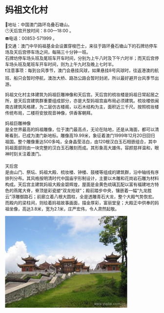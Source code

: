 # 妈祖文化村  
📍地址：中国澳门路环岛叠石塘山。   
🕛天后宫开放时间：8:00—18:00 。   
☎️电话：00853-571999 。   
🚌交通：澳门中华妈祖基金会设置穿梭巴士，来往于路环叠石塘山下的石牌坊停车场及天后宫停车场之间，每隔三十分钟一班。   
石牌坊停车场头班及尾班车开车时间，分别为上午八时及下午六时半；而天后宫停车场头班及尾班车开车时间，则为上午九时及晚上七时半。   
❗注意事项：每到台风季节，澳门会悬挂风球，如果悬挂8号风球时，往返港澳的航班、船只会暂时停航，澳氹大桥、路氹公路会暂时封闭，所以最好避开台风季节出游。   
  
妈祖文化村主体建筑为妈祖巨雕神像和天后宫。天后宫的梳妆楼是妈祖日常起居之所，是天后宫建筑群重要组成部分，亦是大型妈祖宫庙布局必须建筑。梳妆楼依闽南古建筑风格建，为二层仿古楼阁，以石木结构为主，面积近三千尺。按照梳妆楼传统布局，二楼将安放观音神像，供香客朝拜。   
  
妈祖巨雕神像  
是全世界最高的妈祖雕像，位于澳门最高点，无论在陆地，还是从海面，都可以清晰看到，已成为澳门新地标。雕像高19.99米，象征着澳门1999年12月20日回归祖国。整个雕像重达500多吨，全身晶莹洁白，由120根汉白玉石相嵌组合，其中妈祖面部则由一块完整的汉白玉石雕刻而成。其形象高大雄伟，容颜慈祥温和，眼神时刻关注着澳门。   
　　  
天后宫  
是由山门、祭坛、妈祖大殿、梳妆楼、钟楼、鼓楼等组成的建筑群，沿中轴线有序排列分布。其风格按明清时代中国庙宇形制设计，主要以木雕和花岗岩石雕为材料构成。天后宫主建筑妈祖大殿金碧辉煌，屋面是金黄色琉璃瓦配以富有福建地方特色的燕尾大脊，脊顶是彩瓷塑“双龙抢球”；殿前踏步中央，镶嵌着一幅“九龙胜云”浮雕御路石；前廊立着八根大圆柱，全是透雕青石大龙，整个大殿气势恢宏。而殿内的梁柱间，则绘着妈祖故事画面，描金厚彩，富丽堂皇；大殿正中供奉的妈祖坐像，高达3.8米，宽为2.1米，庄严宏伟，令人肃然起敬。   
  
![](https://raw.githubusercontent.com/szqq0512/Pic/main/img/202201212153172.png)  
